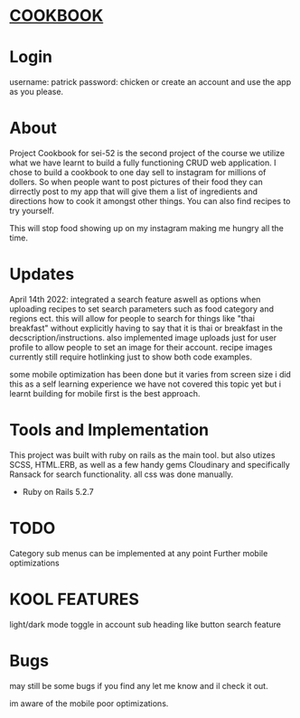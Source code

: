 # [COOKBOOK](https://jayleaton-cookbook.herokuapp.com/)

# Login

username: patrick
password: chicken
or create an account and use the app as you please.

# About

Project Cookbook for sei-52 is the second project of the course we utilize what we have learnt
to build a fully functioning CRUD web application. I chose to build a cookbook to one day sell to instagram for millions of dollers. So when people want to post pictures of their food they can dirrectly post to my app that will give them a list of ingredients and directions how to cook it amongst other things. You can also find recipes to try yourself.

This will stop food showing up on my instagram making me hungry all the time.

# Updates

April 14th 2022:
integrated a search feature aswell as options when uploading recipes to set search parameters such as food category and regions ect. this will allow for people to search for things like "thai breakfast" without explicitly having to say that it is thai or breakfast in the decscription/instructions. also implemented image uploads just for user profile to allow people to set an image for their account. recipe images currently still require hotlinking just to show both code examples.

some mobile optimization has been done but it varies from screen size i did this as a self learning experience we have not covered this topic yet but i learnt building for mobile first is the best approach.

# Tools and Implementation

This project was built with ruby on rails as the main tool. but also utizes SCSS, HTML.ERB, as well as a few handy gems Cloudinary and specifically Ransack for search functionality. all css was done manually.

-   Ruby on Rails 5.2.7

# TODO

Category sub menus can be implemented at any point
Further mobile optimizations

# KOOL FEATURES

light/dark mode toggle in account sub heading
like button
search feature

# Bugs

may still be some bugs if you find any let me know and il check it out.

im aware of the mobile poor optimizations.
